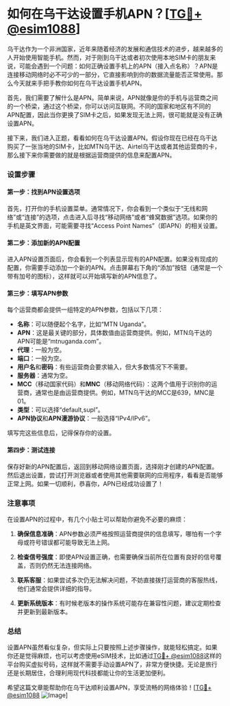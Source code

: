 # 如何在乌干达设置手机APN？[[TG💪+ @esim1088](https://t.me/s/esim1088)]

乌干达作为一个非洲国家，近年来随着经济的发展和通信技术的进步，越来越多的人开始使用智能手机。然而，对于刚到乌干达或者初次使用本地SIM卡的朋友来说，可能会遇到一个问题：如何正确设置手机上的APN（接入点名称）？APN是连接移动网络时必不可少的一部分，它直接影响到你的数据流量能否正常使用。那么今天就来手把手教你如何在乌干达设置手机APN。

首先，我们需要了解什么是APN。简单来说，APN就像是你的手机与运营商之间的一个桥梁，通过这个桥梁，你可以访问互联网。不同的国家和地区有不同的APN配置，因此当你更换了SIM卡之后，如果发现无法上网，很可能就是没有正确设置APN。

接下来，我们进入正题，看看如何在乌干达设置APN。假设你现在已经在乌干达购买了一张当地的SIM卡，比如MTN乌干达、Airtel乌干达或者其他运营商的卡，那么接下来你需要做的就是根据运营商提供的信息来配置APN。

### 设置步骤

#### 第一步：找到APN设置选项
首先，打开你的手机设置菜单。通常情况下，你会看到一个类似于“无线和网络”或“连接”的选项，点击进入后寻找“移动网络”或者“蜂窝数据”选项。如果你的手机是英文界面，可能需要寻找“Access Point Names”（即APN）的相关设置。

#### 第二步：添加新的APN配置
进入APN设置页面后，你会看到一个列表显示现有的APN配置。如果没有现成的配置，你需要手动添加一个新的APN。点击屏幕右下角的“添加”按钮（通常是一个带有加号的图标），这样就可以开始填写新的APN信息了。

#### 第三步：填写APN参数
每个运营商都会提供一组特定的APN参数，包括以下几项：
- **名称**：可以随便起个名字，比如“MTN Uganda”。
- **APN**：这是最关键的部分，具体数值由运营商提供。例如，MTN乌干达的APN可能是“mtnuganda.com”。
- **代理**：一般为空。
- **端口**：一般为空。
- **用户名**和**密码**：有些运营商会要求输入，但大多数情况下不需要。
- **服务器**：通常为空。
- **MCC**（移动国家代码）和**MNC**（移动网络代码）：这两个值用于识别你的运营商，通常也是由运营商提供。例如，MTN乌干达的MCC是639，MNC是01。
- **类型**：可以选择“default,supl”。
- **APN协议**和**APN漫游协议**：一般选择“IPv4/IPv6”。

填写完这些信息后，记得保存你的设置。

#### 第四步：测试连接
保存好新的APN配置后，返回到移动网络设置页面，选择刚才创建的APN配置。然后退出设置，尝试打开浏览器或者使用其他需要联网的应用程序，看看是否能够正常上网。如果一切顺利，恭喜你，APN已经成功设置了！

### 注意事项

在设置APN的过程中，有几个小贴士可以帮助你避免不必要的麻烦：

1. **确保信息准确**：APN参数必须严格按照运营商提供的信息填写，哪怕有一个字母或符号错误都可能导致无法上网。
   
2. **检查信号强度**：即使APN设置正确，也需要确保当前所在位置有良好的信号覆盖，否则仍然无法连接网络。

3. **联系客服**：如果尝试多次仍无法解决问题，不妨直接拨打运营商的客服热线，他们通常会提供详细的指导。

4. **更新系统版本**：有时候老版本的操作系统可能存在兼容性问题，建议定期检查并更新到最新版本。

### 总结

设置APN虽然看似复杂，但实际上只要按照上述步骤操作，就能轻松搞定。如果你还是觉得麻烦，也可以考虑使用eSIM技术，比如通过[TG💪+ @esim1088](https://t.me/s/esim1088)这样的平台购买虚拟号码，这样就不需要手动设置APN了，非常方便快捷。无论是旅行还是长期居住，合理利用现代科技都能让你的生活更加便利。

希望这篇文章能帮助你在乌干达顺利设置APN，享受流畅的网络体验！[[TG💪+ @esim1088](https://t.me/s/esim1088) ![Image](https://i.postimg.cc/4NQfJmqS/Snipaste-2025-05-13-00-14-12.png)]